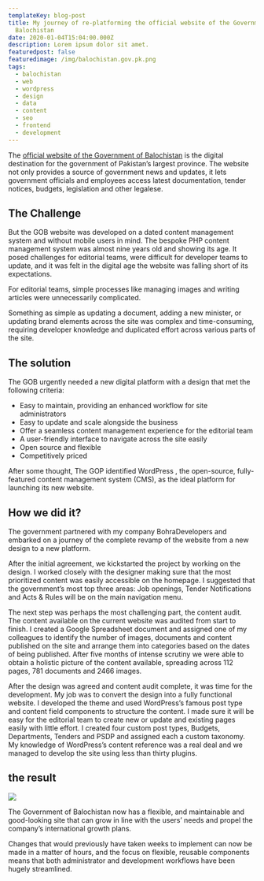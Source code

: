 ```yaml
---
templateKey: blog-post
title: My journey of re-platforming the official website of the Government of
  Balochistan
date: 2020-01-04T15:04:00.000Z
description: Lorem ipsum dolor sit amet.
featuredpost: false
featuredimage: /img/balochistan.gov.pk.png
tags:
  - balochistan
  - web
  - wordpress
  - design
  - data
  - content
  - seo
  - frontend
  - development
---
```

The [official website of the Government of Balochistan](https://balochistan.gov.pk/) is the digital destination for the government of Pakistan’s largest province. The website not only provides a source of government news and updates, it lets government officials and employees access latest documentation, tender notices, budgets, legislation and other legalese. 

## The Challenge

But the GOB website was developed on a dated content management system and without mobile users in mind. The bespoke PHP content management system was almost nine years old and showing its age. It posed challenges for editorial teams, were difficult for developer teams to update, and it was felt in the digital age the website was falling short of its expectations.

For editorial teams, simple processes like managing images and writing articles were unnecessarily complicated.

Something as simple as updating a document, adding a new minister, or updating brand elements across the site was complex and time-consuming, requiring developer knowledge and duplicated effort across various parts of the site.

## The solution

The GOB urgently needed a new digital platform with a design that met the following criteria:
<ul>
<li>Easy to maintain, providing an enhanced workflow for site administrators</li>
<li>Easy to update and scale alongside the business</li>
<li>Offer a seamless content management experience for the editorial team</li>
<li>A user-friendly interface to navigate across the site easily</li> 
<li>Open source and flexible</li>
<li>Competitively priced</li>
</ul>
After some thought, The GOP identified WordPress , the open-source, fully-featured content management system (CMS), as the ideal platform for launching its new website.

## How we did it?

The government partnered with my company BohraDevelopers and embarked on a journey of the complete revamp of the website from a new design to a new platform. 

After the initial agreement, we kickstarted the project by  working on the design. I worked closely with the designer making sure that the most prioritized content was easily accessible on the homepage. I suggested that the government’s most top three areas: Job openings, Tender Notifications and Acts & Rules will be on the main navigation menu.

The next step was perhaps the most challenging part, the content audit. The content available on the current website was audited from start to finish. I created a Google Spreadsheet document and assigned one of my colleagues to identify the number of images, documents and content published on the site and arrange them into categories based on the dates of being published. After five months of intense scrutiny we were able to obtain a holistic picture of the content available, spreading across 112 pages, 781 documents and 2466 images. 

After the design was agreed and content audit complete, it was time for the development. My job was to convert the design into a fully functional website. I developed the theme and used WordPress’s famous post type and content field components to structure the content. I made sure it will be easy for the editorial team to create new or update and existing pages easily with little effort. I created four custom post types, Budgets, Departments, Tenders and PSDP and assigned each a custom taxonomy. My knowledge of WordPress’s content reference was a real deal and we managed to develop the site using less than thirty plugins.

## the result

![](/img/balochistan.gov.pk.png)

The Government of Balochistan now has a flexible, and maintainable and good-looking site that can grow in line with the users’ needs and propel the company’s international growth plans.

Changes that would previously have taken weeks to implement can now be made in a matter of hours, and the focus on flexible, reusable components means that both administrator and development workflows have been hugely streamlined.